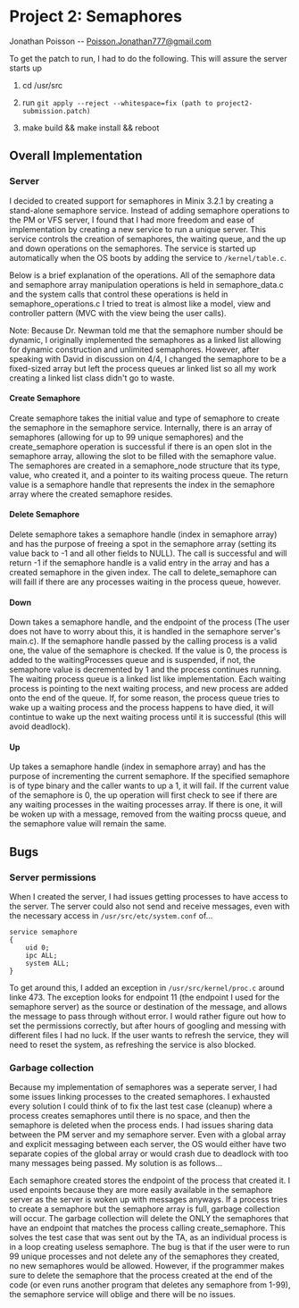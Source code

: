 # Project 2: Semaphores

Jonathan Poisson -- Poisson.Jonathan777@gmail.com

To get the patch to run, I had to do the following. This will assure the server starts up

1) cd /usr/src

2) run `git apply --reject --whitespace=fix (path to project2-submission.patch)`

3) make build && make install && reboot

## Overall Implementation

### Server

I decided to created support for semaphores in Minix 3.2.1 by creating a
stand-alone semaphore service. Instead of adding semaphore operations to the PM
or VFS server, I found that I had more freedom and ease of implementation by
creating a new service to run a unique server. This service controls the
creation of semaphores, the waiting queue, and the up and down operations on
the semaphores. The service is started up automatically when the OS boots by
adding the service to `/kernel/table.c`.

Below is a brief explanation of the operations. All of the semaphore data and
semaphore array manipulation operations is held in semaphore_data.c and the
system calls that control these operations is held in semaphore_operations.c I
tried to treat is almost like a model, view and controller pattern (MVC with
the view being the user calls).

Note: Because Dr. Newman told me that the semaphore number should be dynamic, I
originally implemented the semaphores as a linked list allowing for dynamic
construction and unlimited semaphores. However, after speaking with David in
discussion on 4/4, I changed the semaphore to be a fixed-sized array but left
the process queues ar linked list so all my work creating a linked list class
didn't go to waste.

#### Create Semaphore

Create semaphore takes the initial value and type of semaphore to create the
semaphore in the semaphore service. Internally, there is an array of semaphores
(allowing for up to 99 unique semaphores) and the create_semaphore operation is
successful if there is an open slot in the semaphore array, allowing the slot
to be filled with the semaphore value. The semaphores are created in a
semaphore_node structure that its type, value, who created it, and a pointer to
its waiting process queue. The return value is a semaphore handle that
represents the index in the semaphore array where the created semaphore
resides.

#### Delete Semaphore

Delete semaphore takes a semaphore handle (index in semaphore array) and has
the purpose of freeing a spot in the semaphore array (setting its value back to
-1 and all other fields to NULL).  The call is successful and will return -1 if
the semaphore handle is a valid entry in the array and has a created semaphore
in the given index. The call to delete_semaphore can will faill if there are
any processes waiting in the process queue, however.

#### Down

Down takes a semaphore handle, and the endpoint of the process (The user does
not have to worry about this, it is handled in the semaphore server's main.c).
If the semaphore handle passed by the calling process is a valid one, the value
of the semaphore is checked. If the value is 0, the process is added to the
waitingProcesses queue and is suspended, if not, the semaphore value is
decremented by 1 and the process continues running. The waiting process queue
is a linked list like implementation. Each waiting process is pointing to the
next waiting process, and new process are added onto the end of the queue. If,
for some reason, the process queue tries to wake up a waiting process and the
process happens to have died, it will contintue to wake up the next waiting
process until it is successful (this will avoid deadlock).

#### Up

Up takes a semaphore handle (index in semaphore array) and has the purpose of
incrementing the current semaphore. If the specified semaphore is of type
binary and the caller wants to up a 1, it will fail. If the current value of
the semaphore is 0, the up operation will first check to see if there are any
waiting processes in the waiting processes array. If there is one, it will be
woken up with a message, removed from the waiting procss queue, and the
semaphore value will remain the same.

## Bugs

### Server permissions
When I created the server, I had issues getting processes to have access to the
server. The server could also not send and receive messages, even with the
necessary access in `/usr/src/etc/system.conf` of...

~~~
service semaphore
{
    uid 0;
    ipc ALL;
    system ALL;
}
~~~

To get around this, I added an exception in `/usr/src/kernel/proc.c` around
linke 473. The exception looks for endpoint 11 (the endpoint I used for the
semaphore server) as the source or destination of the message, and allows the
message to pass through without error. I would rather figure out how to set the
permissions correctly, but after hours of googling and messing with different
files I had no luck. If the user wants to refresh the service, they will need
to reset the system, as refreshing the service is also blocked.

### Garbage collection

Because my implementation of semaphores was a seperate server, I had some
issues linking processes to the created semaphores. I exhausted every solution
I could think of to fix the last test case (cleanup) where a process creates
semaphores until there is no space, and then the semaphore is deleted when the
process ends. I had issues sharing data between the PM server and my semaphore
server. Even with a global array and explicit messaging between each server,
the OS would either have two separate copies of the global array or would crash
due to deadlock with too many messages being passed. My solution is as
follows...

Each semaphore created stores the endpoint of the process that created it. I
used enpoints because they are more easily available in the semaphore server as
the server is woken up with messages anyways. If a process tries to create a
semaphore but the semaphore array is full, garbage collection will occur. The
garbage collection will delete the ONLY the semaphores that have an endpoint
that matches the process calling create_semaphore. This solves the test case
that was sent out by the TA, as an individual process is in a loop creating
useless semaphore. The bug is that if the user were to run 99 unique processes
and not delete any of the semaphores they created, no new semaphores would be
allowed.  However, if the programmer makes sure to delete the semaphore that
the process created at the end of the code (or even runs another program that
deletes any semaphore from 1-99), the semaphore service will oblige and there
will be no issues.
